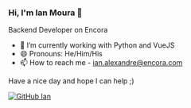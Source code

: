 ### Hi, I'm Ian Moura 👋

Backend Developer on Encora

- 🌱 I’m currently working with Python and VueJS
- 😄 Pronouns: He/Him/His
- 📫 How to reach me - ian.alexandre@encora.com

Have a nice day and hope I can help ;)

[![GitHub Ian](https://img.shields.io/github/followers/ian-alexandre-encora?label=follow&style=social)](https://github.com/https://github.com/ian-alexandre-encora)

<!---
ian-alexandre-encora/ian-alexandre-encora is a ✨ special ✨ repository because its `README.md` (this file) appears on your GitHub profile.
You can click the Preview link to take a look at your changes.
--->
